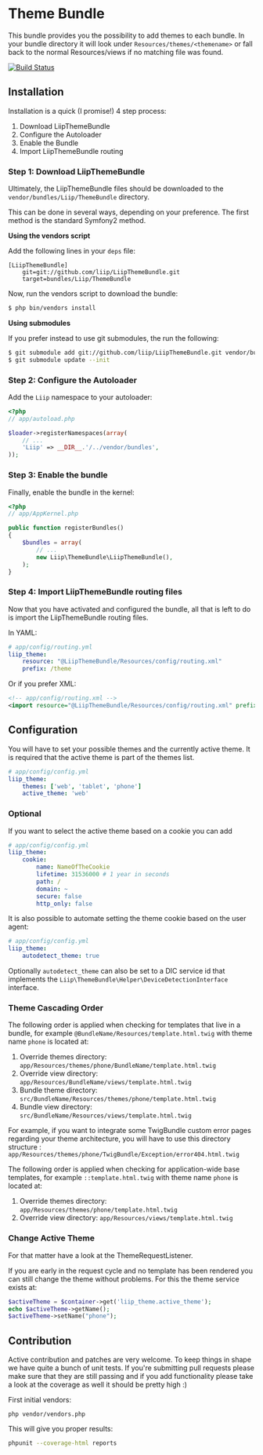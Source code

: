 Theme Bundle
============

This bundle provides you the possibility to add themes to each bundle. In your
bundle directory it will look under `Resources/themes/<themename>` or fall back
to the normal Resources/views if no matching file was found.

[![Build Status](https://secure.travis-ci.org/liip/LiipThemeBundle.png)](http://travis-ci.org/liip/LiipThemeBundle)

## Installation

Installation is a quick (I promise!) 4 step process:

1. Download LiipThemeBundle
2. Configure the Autoloader
3. Enable the Bundle
4. Import LiipThemeBundle routing

### Step 1: Download LiipThemeBundle

Ultimately, the LiipThemeBundle files should be downloaded to the
`vendor/bundles/Liip/ThemeBundle` directory.

This can be done in several ways, depending on your preference. The first
method is the standard Symfony2 method.

**Using the vendors script**

Add the following lines in your `deps` file:

```
[LiipThemeBundle]
    git=git://github.com/liip/LiipThemeBundle.git
    target=bundles/Liip/ThemeBundle
```

Now, run the vendors script to download the bundle:

``` bash
$ php bin/vendors install
```

**Using submodules**

If you prefer instead to use git submodules, the run the following:

``` bash
$ git submodule add git://github.com/liip/LiipThemeBundle.git vendor/bundles/Liip/ThemeBundle
$ git submodule update --init
```

### Step 2: Configure the Autoloader

Add the `Liip` namespace to your autoloader:

``` php
<?php
// app/autoload.php

$loader->registerNamespaces(array(
    // ...
    'Liip' => __DIR__.'/../vendor/bundles',
));
```

### Step 3: Enable the bundle

Finally, enable the bundle in the kernel:

``` php
<?php
// app/AppKernel.php

public function registerBundles()
{
    $bundles = array(
        // ...
        new Liip\ThemeBundle\LiipThemeBundle(),
    );
}
```

### Step 4: Import LiipThemeBundle routing files

Now that you have activated and configured the bundle, all that is left to do is
import the LiipThemeBundle routing files.

In YAML:

``` yaml
# app/config/routing.yml
liip_theme:
    resource: "@LiipThemeBundle/Resources/config/routing.xml"
    prefix: /theme
```

Or if you prefer XML:

``` xml
<!-- app/config/routing.xml -->
<import resource="@LiipThemeBundle/Resources/config/routing.xml" prefix="/theme" />
```

## Configuration

You will have to set your possible themes and the currently active theme. It
is required that the active theme is part of the themes list.

``` yaml
# app/config/config.yml
liip_theme:
    themes: ['web', 'tablet', 'phone']
    active_theme: 'web'
```

### Optional

If you want to select the active theme based on a cookie you can add

``` yaml
# app/config/config.yml
liip_theme:
    cookie:
        name: NameOfTheCookie
        lifetime: 31536000 # 1 year in seconds
        path: /
        domain: ~
        secure: false
        http_only: false
```

It is also possible to automate setting the theme cookie based on the user agent:

``` yaml
# app/config/config.yml
liip_theme:
    autodetect_theme: true
```

Optionally ``autodetect_theme`` can also be set to a DIC service id that implements
the ``Liip\ThemeBundle\Helper\DeviceDetectionInterface`` interface.

### Theme Cascading Order

The following order is applied when checking for templates that live in a bundle, for example `@BundleName/Resources/template.html.twig`
with theme name ``phone`` is located at:

1. Override themes directory: `app/Resources/themes/phone/BundleName/template.html.twig`
2. Override view directory: `app/Resources/BundleName/views/template.html.twig`
3. Bundle theme directory: `src/BundleName/Resources/themes/phone/template.html.twig`
4. Bundle view directory: `src/BundleName/Resources/views/template.html.twig`

For example, if you want to integrate some TwigBundle custom error pages regarding your theme 
architecture, you will have to use this directory structure : 
`app/Resources/themes/phone/TwigBundle/Exception/error404.html.twig`

The following order is applied when checking for application-wide base templates, for example `::template.html.twig`
with theme name ``phone`` is located at:

1. Override themes directory: `app/Resources/themes/phone/template.html.twig`
2. Override view directory: `app/Resources/views/template.html.twig`

### Change Active Theme

For that matter have a look at the ThemeRequestListener.

If you are early in the request cycle and no template has been rendered you
can still change the theme without problems. For this the theme service
exists at:

``` php
$activeTheme = $container->get('liip_theme.active_theme');
echo $activeTheme->getName();
$activeTheme->setName("phone");
```

## Contribution

Active contribution and patches are very welcome. To keep things in shape we
have quite a bunch of unit tests. If you're submitting pull requests please
make sure that they are still passing and if you add functionality please
take a look at the coverage as well it should be pretty high :)

First initial vendors:

    php vendor/vendors.php

This will give you proper results:

``` bash
phpunit --coverage-html reports
```

